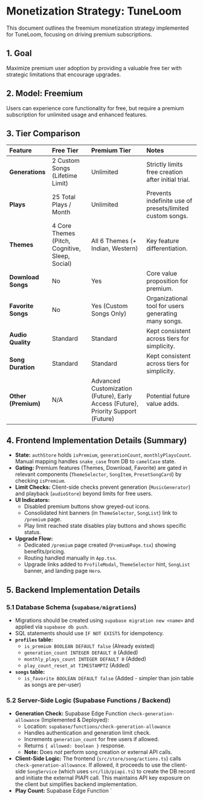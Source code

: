 # Monetization Strategy: TuneLoom

This document outlines the freemium monetization strategy implemented for TuneLoom, focusing on driving premium subscriptions.

## 1. Goal

Maximize premium user adoption by providing a valuable free tier with strategic limitations that encourage upgrades.

## 2. Model: Freemium

Users can experience core functionality for free, but require a premium subscription for unlimited usage and enhanced features.

## 3. Tier Comparison

| Feature             | Free Tier                                     | Premium Tier                       | Notes                                                                 |
| :------------------ | :-------------------------------------------- | :--------------------------------- | :-------------------------------------------------------------------- |
| **Generations**     | 2 Custom Songs (Lifetime Limit)               | Unlimited                          | Strictly limits free creation after initial trial.                    |
| **Plays**           | 25 Total Plays / Month                        | Unlimited                          | Prevents indefinite use of presets/limited custom songs.              |
| **Themes**          | 4 Core Themes (Pitch, Cognitive, Sleep, Social) | All 6 Themes (+ Indian, Western) | Key feature differentiation.                                          |
| **Download Songs**  | No                                            | Yes                                | Core value proposition for premium.                                   |
| **Favorite Songs**  | No                                            | Yes (Custom Songs Only)            | Organizational tool for users generating many songs.                  |
| **Audio Quality**   | Standard                                      | Standard                           | Kept consistent across tiers for simplicity.                          |
| **Song Duration**   | Standard                                      | Standard                           | Kept consistent across tiers for simplicity.                          |
| **Other (Premium)** | N/A                                           | Advanced Customization (Future), Early Access (Future), Priority Support (Future) | Potential future value adds.                                           |

## 4. Frontend Implementation Details (Summary)

-   **State:** `authStore` holds `isPremium`, `generationCount`, `monthlyPlaysCount`. Manual mapping handles `snake_case` from DB to `camelCase` state.
-   **Gating:** Premium features (Themes, Download, Favorite) are gated in relevant components (`ThemeSelector`, `SongItem`, `PresetSongCard`) by checking `isPremium`.
-   **Limit Checks:** Client-side checks prevent generation (`MusicGenerator`) and playback (`audioStore`) beyond limits for free users.
-   **UI Indicators:**
    -   Disabled premium buttons show greyed-out icons.
    -   Consolidated hint banners (in `ThemeSelector`, `SongList`) link to `/premium` page.
    -   Play limit reached state disables play buttons and shows specific status.
-   **Upgrade Flow:**
    -   Dedicated `/premium` page created (`PremiumPage.tsx`) showing benefits/pricing.
    -   Routing handled manually in `App.tsx`.
    -   Upgrade links added to `ProfileModal`, `ThemeSelector` hint, `SongList` banner, and landing page `Hero`.

## 5. Backend Implementation Details

### 5.1 Database Schema (`supabase/migrations`)

-   Migrations should be created using `supabase migration new <name>` and applied via `supabase db push`.
-   SQL statements should use `IF NOT EXISTS` for idempotency.
-   **`profiles` table:**
    -   `is_premium BOOLEAN DEFAULT false` (Already existed)
    -   `generation_count INTEGER DEFAULT 0` (Added)
    -   `monthly_plays_count INTEGER DEFAULT 0` (Added)
    -   `play_count_reset_at TIMESTAMPTZ` (Added)
-   **`songs` table:**
    -   `is_favorite BOOLEAN DEFAULT false` (Added - simpler than join table as songs are per-user)

### 5.2 Server-Side Logic (Supabase Functions / Backend)

-   **Generation Check:** Supabase Edge Function `check-generation-allowance` (Implemented & Deployed):
    -   Location: `supabase/functions/check-generation-allowance`
    -   Handles authentication and generation limit check.
    -   Increments `generation_count` for free users if allowed.
    -   Returns `{ allowed: boolean }` response.
    -   **Note:** Does *not* perform song creation or external API calls.
-   **Client-Side Logic:** The frontend (`src/store/song/actions.ts`) calls `check-generation-allowance`. If allowed, it proceeds to use the client-side `SongService` (which uses `src/lib/piapi.ts`) to create the DB record and initiate the external PIAPI call. This maintains API key exposure on the client but simplifies backend implementation.
-   **Play Count:** Supabase Edge Function `